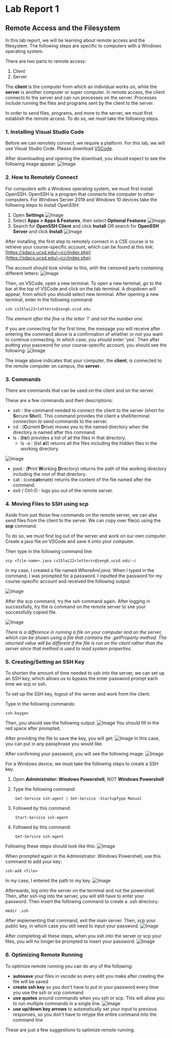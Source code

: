 # Lab Report 1
## Remote Access and the Filesystem
In this lab report, we will be learning about remote access and the filesystem. The following steps are specific to computers with a Windows operating system.

There are two parts to remote access:

1. Client
2. Server


The **client** is the computer from which an individual works on, while the **server** is another computer or super computer. In remote access, the client connects to the server and can run processes on the server. Processes include running the files and programs sent by the client to the server.

In order to send files, programs, and more to the server, we must first establish the remote access. To do so, we must take the following steps.

### 1. Installing Visual Studio Code
Before we can remotely connect, we require a platform. For this lab, we will use Visual Studio Code. Please download [VSCode](https://code.visualstudio.com/).

After downloading and opening the download, you should expect to see the following image appear:
![Image](vscode.PNG)

### 2. How to Remotely Connect
For computers with a Windows operating system, we must first install OpenSSH. OpenSSH is a program that connects the computer to other computers.
For Windows Server 2019 and Windows 10 devices take the following steps to install OpenSSH:

1. Open **Settings**
![Image](OpenSSH1.PNG)
2. Select **Apps > Apps & Features**, then select **Optional Features**
![Image](OpenSSH2.PNG)
3. Search for **OpenSSH Client** and click **Install** *OR* search for **OpenSSH Server** and click **Install**
![Image](OpenSSH3.PNG)

After installing, the first step to remotely connect in a CSE course is to retrieve your course-specific account, which can be found at this link: [https://sdacs.ucsd.edu/~icc/index.php](https://sdacs.ucsd.edu/~icc/index.php).

The account should look similar to this, with the censored parts containing different letters:
![Image](account.PNG)

Then, on VSCode, open a new terminal. To open a new terminal, go to the bar at the top of VSCode and click on the tab terminal. A dropdown will appear, from which you should select new terminal. After opening a new terminal, enter in the following command:

    ssh cs15lwi22<letters>@ieng6.ucsd.edu

*The element after the five is the letter 'l' and not the number one.*

If you are connecting for the first time, the message you will receive after entering the command above is a confirmation of whether or not you want to continue connecting. In which case, you should enter 'yes'. Then after putting your password for your course-specific account, you should see the following:
![Image](confirmation.PNG)

The image above indicates that your computer, the **client**, is connected to the remote computer on campus, the **server**.

### 3. Commands
There are commands that can be used on the client and on the server.

These are a few commands and their descriptions:

* ssh : the command needed to connect the client to the server (short for **S**ecure **Sh**ell). This command provides the client a shell/terminal connection to send commands to the server.
* cd : (**C**urrent **D**rive) moves you to the named directory when the directory is named after this command.
* ls : (**l**i**s**t) provides a list of all the files in that directory.
    * ls -a : (list **a**ll) returns all the files  including the hidden files in the working directory.

![Image](command.PNG)
* pwd : (**P**rint **W**orking **D**irectory) returns the path of the working directory including the root of that directory.
* cat : (con**cat**enate) returns the content of the file named after the command.
* exit / Ctrl-D : logs you out of the remote server.

### 4. Moving Files to SSH using scp
Aside from just those few commands on the remote server, we can also send files from the client to the server. We can copy over file(s) using the **scp** command.

To do so, we must first log out of the server and work on our own computer. Create a java file on VSCode and save it onto your computer.

Then type in the following command line:

    scp <file-name>.java cs15lwi22<letters>@ieng6.ucsd.edu:~/

In my case, I created a file named *WhereAmI.java*. When I typed in the command, I was prompted for a password. I inputted the password for my course-specific account and received the following output:

![Image](scp1.PNG)

After the scp command, try the ssh command again. After logging in successfully, try the *ls* command on the remote server to see your successfully copied file.

![Image](sshAfterscp.PNG)

*There is a difference in running a file on your computer and on the server, which can be shown using a file that contains the .getProperty method. The returned value will be different if the file is run on the client rather than the server since that method is used to read system properties.*
### 5. Creating/Setting an SSH Key
To shorten the amount of time needed to ssh into the server, we can set up an SSH key, which allows us to bypass the enter password prompt each time we scp or ssh.

To set up the SSH key, logout of the server and work from the client.

Type in the following commands:
    
    ssh-keygen

Then, you should see the following output:
![Image](SSHkey1.PNG)
You should fill in the red space after prompted.

After providing the file to save the key, you will get:
![Image](SSHkey2.PNG)
In this case, you can put in any passphrase you would like.

After confirming your password, you will see the following image:
![Image](SSHkey3.PNG)

For a Windows device, we must take the following steps to create a SSH key.

1. Open **_Administrator_: Windows Powershell**, NOT **Windows Powershell**
2. Type the following command:

        Get-Service ssh-agent | Set-Service -StartupType Manual
3. Followed by this command:
       
        Start-Service ssh-agent
4. Followed by this command:

        Get-Service ssh-agent

Following these steps should look like this:
![Image](windowsSSH.PNG)

When prompted again in the Administrator: Windows Powershell, use this command to add your key:

    ssh-add <file>

In my case, I entered the path to my key.
![Image](windowsKey.PNG)

Afterwards, log onto the server on the terminal and not the powershell. Then, after ssh-ing into the server, you will still have to enter your password. Then insert the following command to create a .ssh directory:

    mkdir .ssh

After implementing that command, exit the main server. Then, scp your public key, in which case you still need to input your password.
![Image](scpkey.PNG)

After completing all these steps, when you ssh into the server or scp your files, you will no longer be prompted to insert your password.
![Image](SSHkeyF.PNG)

### 6. Optimizing Remote Running
To optimize remote running you can do any of the following:

*  **autosave** your files in vscode so every edit you make after creating the file will be saved
* **create ssh key** so you don't have to put in your password every time you use the ssh or scp command
* **use quotes** around commands when you ssh or scp. This will allow you to run multiple commands in a single line.
![Image](optimize.PNG)
* **use up/down key arrows** to automatically set your input to previous responses, so you don't have to retype the entire command into the command line

These are just a few suggestions to optimize remote running.